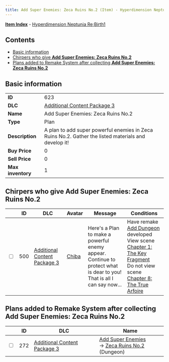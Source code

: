 ```yaml
---
title: Add Super Enemies: Zeca Ruins No.2 (Item) - Hyperdimension Neptunia Re;Birth1
---
```


[**Item Index**](/neptunia/rb1/item/index.html) - [Hyperdimension Neptunia Re;Birth1](/neptunia/rb1)

## Contents

- [Basic information](#basic-information)
- [Chirpers who give **Add Super Enemies: Zeca Ruins No.2**](#chirpers-who-give-add-super-enemies-zeca-ruins-no2)
- [Plans added to Remake System after collecting **Add Super Enemies: Zeca Ruins No.2**](#plans-added-to-remake-system-after-collecting-add-super-enemies-zeca-ruins-no2)
## Basic information

|   |   |
| -- | -- |
| **ID** | 623 |
| **DLC** | [Additional Content Package 3](/neptunia/rb1/dlc/12-pack3.html) |
| **Name** | Add Super Enemies: Zeca Ruins No.2 |
| **Type** | Plan |
| **Description** | A plan to add super powerful enemies in Zeca Ruins No.2. Gather the listed materials and develop it! |
| **Buy Price** | 0 |
| **Sell Price** | 0 |
| **Max inventory** | 1 |


## Chirpers who give **Add Super Enemies: Zeca Ruins No.2**

|    | ID | DLC | Avatar | Message | Conditions |
| -- | -- | --- | ------ | ------- | ---------- |
| <input type="checkbox" id="rb1-chirper-event-12-500" class="trackbox" /> | 500 | [Additional Content Package 3](/neptunia/rb1/dlc/12-pack3.html) | [Chiba](/neptunia/rb1/undefined/1-219-chiba.html) | Here's a Plan to make a powerful enemy appear.<br />Continue to protect what is dear to you! That is all I can say now... | Have remake [Add Dungeon](/neptunia/rb1/remake/1-223-add-dungeon.html) developed<br />View scene [Chapter 1: The Key Fragment](/neptunia/rb1/scene/1-117-chapter-1-the-key-fragment.html)<br />Do not view scene [Chapter 8: The True Arfoire](/neptunia/rb1/scene/1-807-chapter-8-the-true-arfoire.html) |


## Plans added to Remake System after collecting **Add Super Enemies: Zeca Ruins No.2**

|    | ID | DLC | Name |
| -- | -- | --- | ---- |
| <input type="checkbox" id="rb1-remake-12-272" class="trackbox" /> | 272 | [Additional Content Package 3](/neptunia/rb1/dlc/12-pack3.html) | [Add Super Enemies](/neptunia/rb1/remake/12-272-add-super-enemies.html)<br /> → [Zeca Ruins No.2](/neptunia/rb1/dungeon/1-120-zeca-ruins-no-2.html) (Dungeon) |
